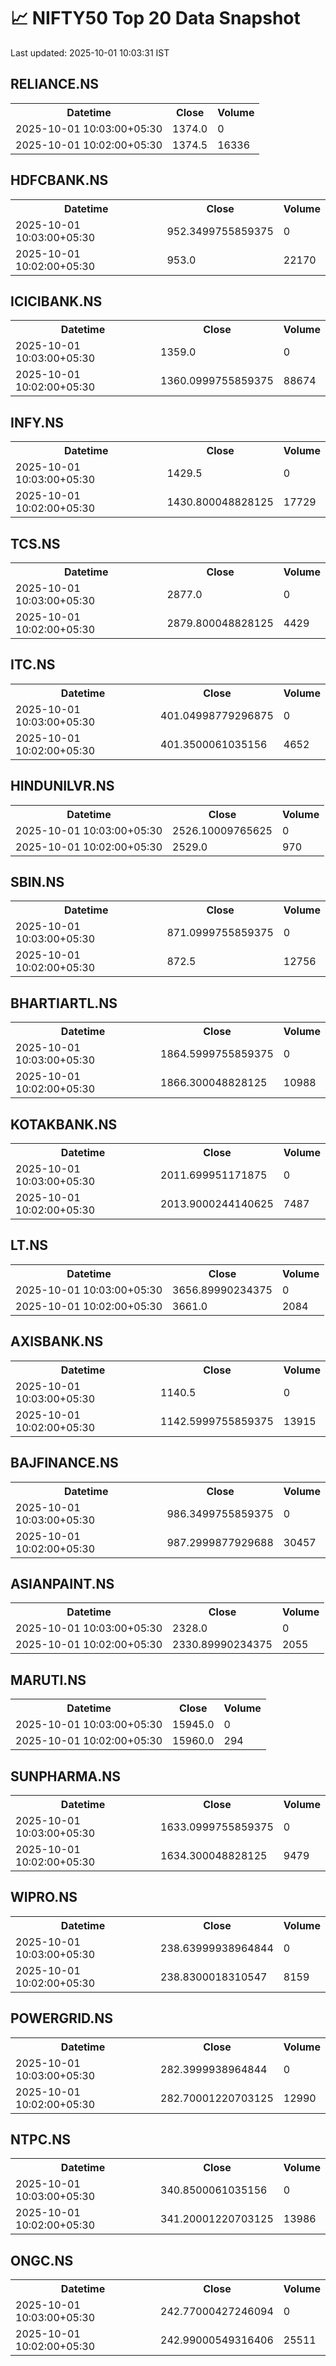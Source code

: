 # 📈 NIFTY50 Top 20 Data Snapshot

Last updated: 2025-10-01 10:03:31 IST

## RELIANCE.NS

<table>
  <tr><th>Datetime</th><th>Close</th><th>Volume</th></tr>
  <tr><td>2025-10-01 10:03:00+05:30</td><td>1374.0</td><td>0</td></tr>
  <tr><td>2025-10-01 10:02:00+05:30</td><td>1374.5</td><td>16336</td></tr>
</table>

## HDFCBANK.NS

<table>
  <tr><th>Datetime</th><th>Close</th><th>Volume</th></tr>
  <tr><td>2025-10-01 10:03:00+05:30</td><td>952.3499755859375</td><td>0</td></tr>
  <tr><td>2025-10-01 10:02:00+05:30</td><td>953.0</td><td>22170</td></tr>
</table>

## ICICIBANK.NS

<table>
  <tr><th>Datetime</th><th>Close</th><th>Volume</th></tr>
  <tr><td>2025-10-01 10:03:00+05:30</td><td>1359.0</td><td>0</td></tr>
  <tr><td>2025-10-01 10:02:00+05:30</td><td>1360.0999755859375</td><td>88674</td></tr>
</table>

## INFY.NS

<table>
  <tr><th>Datetime</th><th>Close</th><th>Volume</th></tr>
  <tr><td>2025-10-01 10:03:00+05:30</td><td>1429.5</td><td>0</td></tr>
  <tr><td>2025-10-01 10:02:00+05:30</td><td>1430.800048828125</td><td>17729</td></tr>
</table>

## TCS.NS

<table>
  <tr><th>Datetime</th><th>Close</th><th>Volume</th></tr>
  <tr><td>2025-10-01 10:03:00+05:30</td><td>2877.0</td><td>0</td></tr>
  <tr><td>2025-10-01 10:02:00+05:30</td><td>2879.800048828125</td><td>4429</td></tr>
</table>

## ITC.NS

<table>
  <tr><th>Datetime</th><th>Close</th><th>Volume</th></tr>
  <tr><td>2025-10-01 10:03:00+05:30</td><td>401.04998779296875</td><td>0</td></tr>
  <tr><td>2025-10-01 10:02:00+05:30</td><td>401.3500061035156</td><td>4652</td></tr>
</table>

## HINDUNILVR.NS

<table>
  <tr><th>Datetime</th><th>Close</th><th>Volume</th></tr>
  <tr><td>2025-10-01 10:03:00+05:30</td><td>2526.10009765625</td><td>0</td></tr>
  <tr><td>2025-10-01 10:02:00+05:30</td><td>2529.0</td><td>970</td></tr>
</table>

## SBIN.NS

<table>
  <tr><th>Datetime</th><th>Close</th><th>Volume</th></tr>
  <tr><td>2025-10-01 10:03:00+05:30</td><td>871.0999755859375</td><td>0</td></tr>
  <tr><td>2025-10-01 10:02:00+05:30</td><td>872.5</td><td>12756</td></tr>
</table>

## BHARTIARTL.NS

<table>
  <tr><th>Datetime</th><th>Close</th><th>Volume</th></tr>
  <tr><td>2025-10-01 10:03:00+05:30</td><td>1864.5999755859375</td><td>0</td></tr>
  <tr><td>2025-10-01 10:02:00+05:30</td><td>1866.300048828125</td><td>10988</td></tr>
</table>

## KOTAKBANK.NS

<table>
  <tr><th>Datetime</th><th>Close</th><th>Volume</th></tr>
  <tr><td>2025-10-01 10:03:00+05:30</td><td>2011.699951171875</td><td>0</td></tr>
  <tr><td>2025-10-01 10:02:00+05:30</td><td>2013.9000244140625</td><td>7487</td></tr>
</table>

## LT.NS

<table>
  <tr><th>Datetime</th><th>Close</th><th>Volume</th></tr>
  <tr><td>2025-10-01 10:03:00+05:30</td><td>3656.89990234375</td><td>0</td></tr>
  <tr><td>2025-10-01 10:02:00+05:30</td><td>3661.0</td><td>2084</td></tr>
</table>

## AXISBANK.NS

<table>
  <tr><th>Datetime</th><th>Close</th><th>Volume</th></tr>
  <tr><td>2025-10-01 10:03:00+05:30</td><td>1140.5</td><td>0</td></tr>
  <tr><td>2025-10-01 10:02:00+05:30</td><td>1142.5999755859375</td><td>13915</td></tr>
</table>

## BAJFINANCE.NS

<table>
  <tr><th>Datetime</th><th>Close</th><th>Volume</th></tr>
  <tr><td>2025-10-01 10:03:00+05:30</td><td>986.3499755859375</td><td>0</td></tr>
  <tr><td>2025-10-01 10:02:00+05:30</td><td>987.2999877929688</td><td>30457</td></tr>
</table>

## ASIANPAINT.NS

<table>
  <tr><th>Datetime</th><th>Close</th><th>Volume</th></tr>
  <tr><td>2025-10-01 10:03:00+05:30</td><td>2328.0</td><td>0</td></tr>
  <tr><td>2025-10-01 10:02:00+05:30</td><td>2330.89990234375</td><td>2055</td></tr>
</table>

## MARUTI.NS

<table>
  <tr><th>Datetime</th><th>Close</th><th>Volume</th></tr>
  <tr><td>2025-10-01 10:03:00+05:30</td><td>15945.0</td><td>0</td></tr>
  <tr><td>2025-10-01 10:02:00+05:30</td><td>15960.0</td><td>294</td></tr>
</table>

## SUNPHARMA.NS

<table>
  <tr><th>Datetime</th><th>Close</th><th>Volume</th></tr>
  <tr><td>2025-10-01 10:03:00+05:30</td><td>1633.0999755859375</td><td>0</td></tr>
  <tr><td>2025-10-01 10:02:00+05:30</td><td>1634.300048828125</td><td>9479</td></tr>
</table>

## WIPRO.NS

<table>
  <tr><th>Datetime</th><th>Close</th><th>Volume</th></tr>
  <tr><td>2025-10-01 10:03:00+05:30</td><td>238.63999938964844</td><td>0</td></tr>
  <tr><td>2025-10-01 10:02:00+05:30</td><td>238.8300018310547</td><td>8159</td></tr>
</table>

## POWERGRID.NS

<table>
  <tr><th>Datetime</th><th>Close</th><th>Volume</th></tr>
  <tr><td>2025-10-01 10:03:00+05:30</td><td>282.3999938964844</td><td>0</td></tr>
  <tr><td>2025-10-01 10:02:00+05:30</td><td>282.70001220703125</td><td>12990</td></tr>
</table>

## NTPC.NS

<table>
  <tr><th>Datetime</th><th>Close</th><th>Volume</th></tr>
  <tr><td>2025-10-01 10:03:00+05:30</td><td>340.8500061035156</td><td>0</td></tr>
  <tr><td>2025-10-01 10:02:00+05:30</td><td>341.20001220703125</td><td>13986</td></tr>
</table>

## ONGC.NS

<table>
  <tr><th>Datetime</th><th>Close</th><th>Volume</th></tr>
  <tr><td>2025-10-01 10:03:00+05:30</td><td>242.77000427246094</td><td>0</td></tr>
  <tr><td>2025-10-01 10:02:00+05:30</td><td>242.99000549316406</td><td>25511</td></tr>
</table>

